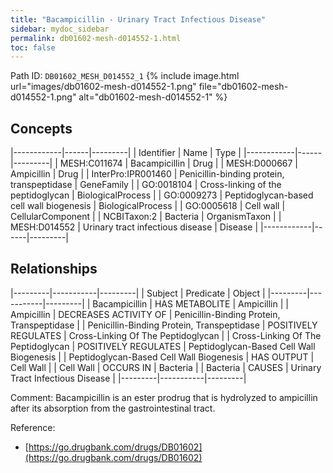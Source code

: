 ```yaml
---
title: "Bacampicillin - Urinary Tract Infectious Disease"
sidebar: mydoc_sidebar
permalink: db01602-mesh-d014552-1.html
toc: false 
---
```



Path ID: `DB01602_MESH_D014552_1`
{% include image.html url="images/db01602-mesh-d014552-1.png" file="db01602-mesh-d014552-1.png" alt="db01602-mesh-d014552-1" %}

## Concepts

|------------|------|---------|
| Identifier | Name | Type    |
|------------|------|---------|
| MESH:C011674 | Bacampicillin | Drug |
| MESH:D000667 | Ampicillin | Drug |
| InterPro:IPR001460 | Penicillin-binding protein, transpeptidase | GeneFamily |
| GO:0018104 | Cross-linking of the peptidoglycan | BiologicalProcess |
| GO:0009273 | Peptidoglycan-based cell wall biogenesis | BiologicalProcess |
| GO:0005618 | Cell wall | CellularComponent |
| NCBITaxon:2 | Bacteria | OrganismTaxon |
| MESH:D014552 | Urinary tract infectious disease | Disease |
|------------|------|---------|

## Relationships

|---------|-----------|---------|
| Subject | Predicate | Object  |
|---------|-----------|---------|
| Bacampicillin | HAS METABOLITE | Ampicillin |
| Ampicillin | DECREASES ACTIVITY OF | Penicillin-Binding Protein, Transpeptidase |
| Penicillin-Binding Protein, Transpeptidase | POSITIVELY REGULATES | Cross-Linking Of The Peptidoglycan |
| Cross-Linking Of The Peptidoglycan | POSITIVELY REGULATES | Peptidoglycan-Based Cell Wall Biogenesis |
| Peptidoglycan-Based Cell Wall Biogenesis | HAS OUTPUT | Cell Wall |
| Cell Wall | OCCURS IN | Bacteria |
| Bacteria | CAUSES | Urinary Tract Infectious Disease |
|---------|-----------|---------|

Comment: Bacampicillin is an ester prodrug that is hydrolyzed to ampicillin after its absorption from the gastrointestinal tract.

Reference: 
  - [https://go.drugbank.com/drugs/DB01602](https://go.drugbank.com/drugs/DB01602)
